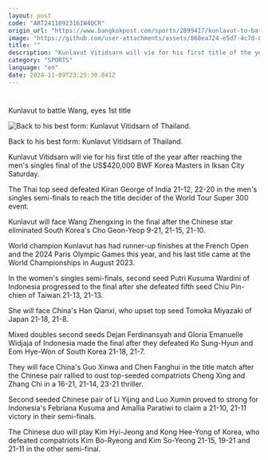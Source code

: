 ```yaml
---
layout: post
code: "ART2411092316IW4QCR"
origin_url: "https://www.bangkokpost.com/sports/2899417/kunlavut-to-battle-wang-eyes-1st-title"
image: "https://github.com/user-attachments/assets/868ea724-e5d7-4c7d-8ee9-43ca038b6801"
title: ""
description: "Kunlavut Vitidsarn will vie for his first title of the year after reaching the men"
category: "SPORTS"
language: "en"
date: 2024-11-09T23:25:30.841Z
---
```


# 

Kunlavut to battle Wang, eyes 1st title

![Back to his best form: Kunlavut Vitidsarn of Thailand.](https://github.com/user-attachments/assets/cfdf1e2b-4b7a-427b-92f3-04a9297d9928)

Back to his best form: Kunlavut Vitidsarn of Thailand.

Kunlavut Vitidsarn will vie for his first title of the year after reaching the men's singles final of the US$420,000 BWF Korea Masters in Iksan City Saturday.

The Thai top seed defeated Kiran George of India 21-12, 22-20 in the men's singles semi-finals to reach the title decider of the World Tour Super 300 event.

Kunlavut will face Wang Zhengxing in the final after the Chinese star eliminated South Korea's Cho Geon-Yeop 9-21, 21-15, 21-10.

World champion Kunlavut has had runner-up finishes at the French Open and the 2024 Paris Olympic Games this year, and his last title came at the World Championships in August 2023.

In the women's singles semi-finals, second seed Putri Kusuma Wardini of Indonesia progressed to the final after she defeated fifth seed Chiu Pin-chien of Taiwan 21-13, 21-13.

She will face China's Han Qianxi, who upset top seed Tomoka Miyazaki of Japan 21-18, 21-8.

Mixed doubles second seeds Dejan Ferdinansyah and Gloria Emanuelle Widjaja of Indonesia made the final after they defeated Ko Sung-Hyun and Eom Hye-Won of South Korea 21-18, 21-7.

They will face China's Guo Xinwa and Chen Fanghui in the title match after the Chinese pair rallied to oust top-seeded compatriots Cheng Xing and Zhang Chi in a 16-21, 21-14, 23-21 thriller.

Second seeded Chinese pair of Li Yijing and Luo Xumin proved to strong for Indonesia's Febriana Kusuma and Amallia Paratiwi to claim a 21-10, 21-11 victory in their semi-finals.

The Chinese duo will play Kim Hyi-Jeong and Kong Hee-Yong of Korea, who defeated compatriots Kim Bo-Ryeong and Kim So-Yeong 21-15, 19-21 and 21-11 in the other semi-final.